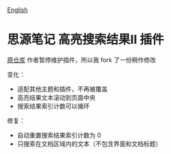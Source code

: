 [English](https://github.com/TCOTC/siyuan-plugin-hsr-mdzz2048-fork/blob/main/README.md)

# 思源笔记 高亮搜索结果Ⅱ 插件

[原仓库](https://github.com/mdzz2048/siyuan-plugin-hsr) 作者暂停维护插件，所以我 fork 了一份稍作修改

变化：

- 适配其他主题和插件，不再被覆盖
- 高亮结果文本滚动到页面中央
- 搜索结果索引计数可以循环

修复：

- 自动重置搜索结果索引计数为 0
- 只搜索在文档区域内的文本（不包含界面和文档标题）